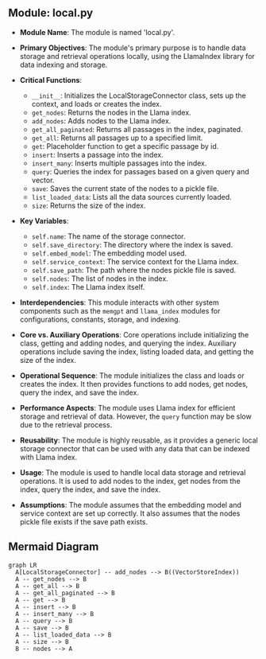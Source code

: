 ## Module: local.py
- **Module Name**: The module is named 'local.py'.

- **Primary Objectives**: The module's primary purpose is to handle data storage and retrieval operations locally, using the LlamaIndex library for data indexing and storage.

- **Critical Functions**: 
  - `__init__`: Initializes the LocalStorageConnector class, sets up the context, and loads or creates the index.
  - `get_nodes`: Returns the nodes in the Llama index.
  - `add_nodes`: Adds nodes to the Llama index.
  - `get_all_paginated`: Returns all passages in the index, paginated.
  - `get_all`: Returns all passages up to a specified limit.
  - `get`: Placeholder function to get a specific passage by id.
  - `insert`: Inserts a passage into the index.
  - `insert_many`: Inserts multiple passages into the index.
  - `query`: Queries the index for passages based on a given query and vector.
  - `save`: Saves the current state of the nodes to a pickle file.
  - `list_loaded_data`: Lists all the data sources currently loaded.
  - `size`: Returns the size of the index.

- **Key Variables**: 
  - `self.name`: The name of the storage connector.
  - `self.save_directory`: The directory where the index is saved.
  - `self.embed_model`: The embedding model used.
  - `self.service_context`: The service context for the Llama index.
  - `self.save_path`: The path where the nodes pickle file is saved.
  - `self.nodes`: The list of nodes in the index.
  - `self.index`: The Llama index itself.

- **Interdependencies**: This module interacts with other system components such as the `memgpt` and `llama_index` modules for configurations, constants, storage, and indexing.

- **Core vs. Auxiliary Operations**: Core operations include initializing the class, getting and adding nodes, and querying the index. Auxiliary operations include saving the index, listing loaded data, and getting the size of the index.

- **Operational Sequence**: The module initializes the class and loads or creates the index. It then provides functions to add nodes, get nodes, query the index, and save the index.

- **Performance Aspects**: The module uses Llama index for efficient storage and retrieval of data. However, the `query` function may be slow due to the retrieval process.

- **Reusability**: The module is highly reusable, as it provides a generic local storage connector that can be used with any data that can be indexed with Llama index.

- **Usage**: The module is used to handle local data storage and retrieval operations. It is used to add nodes to the index, get nodes from the index, query the index, and save the index.

- **Assumptions**: The module assumes that the embedding model and service context are set up correctly. It also assumes that the nodes pickle file exists if the save path exists.
## Mermaid Diagram
```mermaid
graph LR
  A[LocalStorageConnector] -- add_nodes --> B((VectorStoreIndex))
  A -- get_nodes --> B
  A -- get_all --> B
  A -- get_all_paginated --> B
  A -- get --> B
  A -- insert --> B
  A -- insert_many --> B
  A -- query --> B
  A -- save --> B
  A -- list_loaded_data --> B
  A -- size --> B
  B -- nodes --> A
```

